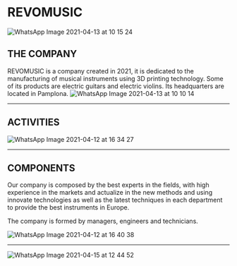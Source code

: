 # REVOMUSIC

![WhatsApp Image 2021-04-13 at 10 15 24](https://user-images.githubusercontent.com/78742466/114520206-7c785400-9c41-11eb-8a31-78d66b2c9367.jpeg)

## THE COMPANY
REVOMUSIC is a company created in 2021, it is dedicated to the manufacturing of musical instruments using 3D printing technology. Some of its products are electric guitars and electric violins. Its headquarters are located in Pamplona. 
![WhatsApp Image 2021-04-13 at 10 10 14](https://user-images.githubusercontent.com/78742466/114520252-89954300-9c41-11eb-976e-78ff4fc8b113.jpeg)

***
## ACTIVITIES

![WhatsApp Image 2021-04-12 at 16 34 27](https://user-images.githubusercontent.com/78742466/114412057-0cb88980-9bad-11eb-9138-1ec18c1382a8.jpeg)
***
## COMPONENTS

Our company is composed by the best experts in the fields, with high experience in the markets and actualize in the new methods and using innovate technologies as well as the latest techniques in each department to provide the best instruments in Europe.

The company is formed by managers, engineers and technicians. 

![WhatsApp Image 2021-04-12 at 16 40 38](https://user-images.githubusercontent.com/78742466/114413128-fd860b80-9bad-11eb-9049-6ce91f6169b9.jpeg)

***

![WhatsApp Image 2021-04-15 at 12 44 52](https://user-images.githubusercontent.com/78742466/114992817-72ea2880-9e9b-11eb-8a16-d8f1c73d6559.jpeg)

